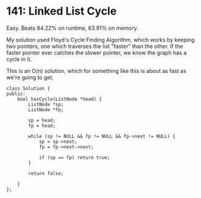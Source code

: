 # 141: Linked List Cycle
Easy. Beats 84.22% on runtime, 63.91% on memory.


My solution used Floyd's Cycle Finding Algorithm, which works by keeping two pointers, one which traverses the list "faster" than the other. If the faster pointer ever catches the slower pointer, we know the graph has a cycle in it.

This is an O(n) solution, which for something like this is about as fast as we're going to get.

```
class Solution {
public:
    bool hasCycle(ListNode *head) {
        ListNode *sp;
        ListNode *fp;

        sp = head;
        fp = head;

        while (sp != NULL && fp != NULL && fp->next != NULL) {
            sp = sp->next;
            fp = fp->next->next;

            if (sp == fp) return true;
        }

        return false;

    }
};
```
